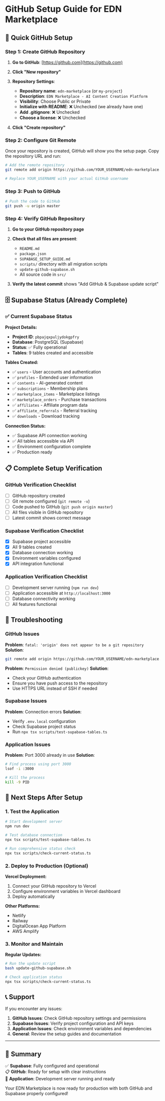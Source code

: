 # GitHub Setup Guide for EDN Marketplace

## 🚀 Quick GitHub Setup

### Step 1: Create GitHub Repository

1. **Go to GitHub**: [https://github.com](https://github.com)
2. **Click "New repository"**
3. **Repository Settings**:
   - **Repository name**: `edn-marketplace` (or `my-project`)
   - **Description**: `EDN Marketplace - AI Content Creation Platform`
   - **Visibility**: Choose Public or Private
   - **Initialize with README**: ❌ Unchecked (we already have one)
   - **Add .gitignore**: ❌ Unchecked
   - **Choose a license**: ❌ Unchecked

4. **Click "Create repository"**

### Step 2: Configure Git Remote

Once your repository is created, GitHub will show you the setup page. Copy the repository URL and run:

```bash
# Add the remote repository
git remote add origin https://github.com/YOUR_USERNAME/edn-marketplace.git

# Replace YOUR_USERNAME with your actual GitHub username
```

### Step 3: Push to GitHub

```bash
# Push the code to GitHub
git push -u origin master
```

### Step 4: Verify GitHub Repository

1. **Go to your GitHub repository page**
2. **Check that all files are present**:
   - `README.md`
   - `package.json`
   - `SUPABASE_SETUP_GUIDE.md`
   - `scripts/` directory with all migration scripts
   - `update-github-supabase.sh`
   - All source code in `src/`

3. **Verify the latest commit** shows "Add GitHub & Supabase update script"

## 🗄️ Supabase Status (Already Complete)

### ✅ Current Supabase Status

**Project Details:**
- **Project ID**: `pbpajqxpuljydokgpfry`
- **Database**: PostgreSQL (Supabase)
- **Status**: ✅ Fully operational
- **Tables**: 9 tables created and accessible

**Tables Created:**
- ✅ `users` - User accounts and authentication
- ✅ `profiles` - Extended user information
- ✅ `contents` - AI-generated content
- ✅ `subscriptions` - Membership plans
- ✅ `marketplace_items` - Marketplace listings
- ✅ `marketplace_orders` - Purchase transactions
- ✅ `affiliates` - Affiliate program data
- ✅ `affiliate_referrals` - Referral tracking
- ✅ `downloads` - Download tracking

**Connection Status:**
- ✅ Supabase API connection working
- ✅ All tables accessible via API
- ✅ Environment configuration complete
- ✅ Production ready

## 📋 Complete Setup Verification

### GitHub Verification Checklist

- [ ] GitHub repository created
- [ ] Git remote configured (`git remote -v`)
- [ ] Code pushed to GitHub (`git push origin master`)
- [ ] All files visible in GitHub repository
- [ ] Latest commit shows correct message

### Supabase Verification Checklist

- [x] Supabase project accessible
- [x] All 9 tables created
- [x] Database connection working
- [x] Environment variables configured
- [x] API integration functional

### Application Verification Checklist

- [ ] Development server running (`npm run dev`)
- [ ] Application accessible at `http://localhost:3000`
- [ ] Database connectivity working
- [ ] All features functional

## 🔧 Troubleshooting

### GitHub Issues

**Problem**: `fatal: 'origin' does not appear to be a git repository`
**Solution**: 
```bash
git remote add origin https://github.com/YOUR_USERNAME/edn-marketplace.git
```

**Problem**: `Permission denied (publickey)`
**Solution**: 
- Check your GitHub authentication
- Ensure you have push access to the repository
- Use HTTPS URL instead of SSH if needed

### Supabase Issues

**Problem**: Connection errors
**Solution**: 
- Verify `.env.local` configuration
- Check Supabase project status
- Run `npx tsx scripts/test-supabase-tables.ts`

### Application Issues

**Problem**: Port 3000 already in use
**Solution**: 
```bash
# Find process using port 3000
lsof -i :3000

# Kill the process
kill -9 PID
```

## 🚀 Next Steps After Setup

### 1. Test the Application
```bash
# Start development server
npm run dev

# Test database connection
npx tsx scripts/test-supabase-tables.ts

# Run comprehensive status check
npx tsx scripts/check-current-status.ts
```

### 2. Deploy to Production (Optional)

**Vercel Deployment:**
1. Connect your GitHub repository to Vercel
2. Configure environment variables in Vercel dashboard
3. Deploy automatically

**Other Platforms:**
- Netlify
- Railway
- DigitalOcean App Platform
- AWS Amplify

### 3. Monitor and Maintain

**Regular Updates:**
```bash
# Run the update script
bash update-github-supabase.sh

# Check application status
npx tsx scripts/check-current-status.ts
```

## 📞 Support

If you encounter any issues:

1. **GitHub Issues**: Check GitHub repository settings and permissions
2. **Supabase Issues**: Verify project configuration and API keys
3. **Application Issues**: Check environment variables and dependencies
4. **General**: Review the setup guides and documentation

---

## 🌟 Summary

✅ **Supabase**: Fully configured and operational  
📋 **GitHub**: Ready for setup with clear instructions  
🚀 **Application**: Development server running and ready  

Your EDN Marketplace is now ready for production with both GitHub and Supabase properly configured!